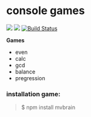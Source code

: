 # console games
<a href="https://codeclimate.com/github/codeclimate/codeclimate/maintainability"><img src="https://api.codeclimate.com/v1/badges/a99a88d28ad37a79dbf6/maintainability" /></a> <a href="https://codeclimate.com/github/codeclimate/codeclimate/test_coverage"><img src="https://api.codeclimate.com/v1/badges/a99a88d28ad37a79dbf6/test_coverage" /></a> [![Build Status](https://travis-ci.org/travis-ci/travis-web.svg?branch=master)](https://travis-ci.org/travis-ci/travis-web)

**Games**
- even
- calc
- gcd
- balance
- pregression


### installation game:

> $ npm install mvbrain
